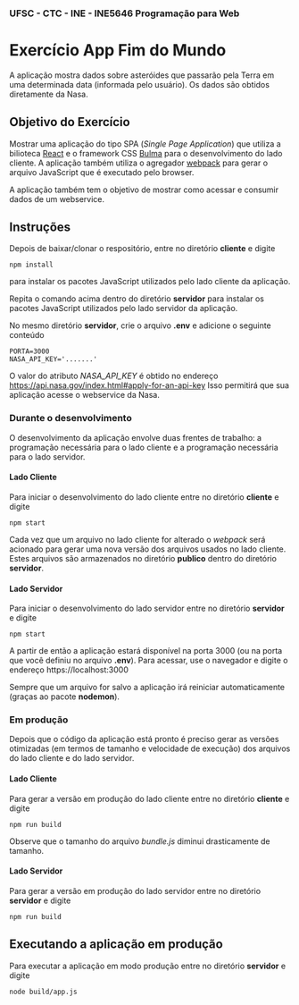 ### UFSC - CTC - INE - INE5646 Programação para Web

# Exercício App Fim do Mundo 

A aplicação mostra dados sobre asteróides que passarão pela Terra em uma determinada data (informada pelo usuário). Os dados são obtidos diretamente da Nasa.


## Objetivo do Exercício
Mostrar uma aplicação do tipo SPA (*Single Page Application*) que utiliza a bilioteca [React](https://reactjs.org/) e o framework CSS [Bulma](https://bulma.io/) para o desenvolvimento do lado cliente. A aplicação também utiliza o agregador [webpack](https://webpack.js.org/) para gerar o arquivo JavaScript que é executado pelo browser. 

A aplicação também tem o objetivo de mostrar como acessar e consumir dados de um webservice.

## Instruções
Depois de baixar/clonar o respositório, entre no diretório **cliente** e digite

`npm install`

para instalar os pacotes JavaScript utilizados pelo lado cliente da aplicação.

Repita o comando acima dentro do diretório **servidor** para instalar os pacotes JavaScript utilizados pelo lado servidor da aplicação.

No mesmo diretório **servidor**,  crie o arquivo **.env** e adicione o seguinte conteúdo

```
PORTA=3000
NASA_API_KEY='.......'
```
O valor do atributo *NASA_API_KEY* é obtido no endereço https://api.nasa.gov/index.html#apply-for-an-api-key Isso permitirá que sua aplicação acesse o webservice da Nasa.

### Durante o desenvolvimento
O desenvolvimento da aplicação envolve duas frentes de trabalho: a programação necessária para o lado cliente e a programação necessária para o lado servidor.

#### Lado Cliente
Para iniciar o desenvolvimento do lado cliente entre no diretório **cliente** e digite

`npm start`

Cada vez que um arquivo no lado cliente for alterado o *webpack* será acionado para gerar uma nova versão dos arquivos usados no lado
cliente. Estes arquivos são armazenados no diretório **publico** dentro do diretório **servidor**.

#### Lado Servidor
Para iniciar o desenvolvimento do lado servidor entre no diretório **servidor** e digite

`npm start`

A partir de então a aplicação estará disponível na porta 3000 (ou na porta que você definiu no arquivo **.env**). Para acessar, use o navegador e digite o endereço https://localhost:3000 

Sempre que um arquivo for salvo a aplicação irá reiniciar automaticamente (graças ao pacote **nodemon**).


### Em produção

Depois que o código da aplicação está pronto é preciso gerar as versões otimizadas (em termos de tamanho e velocidade de execução) dos arquivos do lado cliente e do lado servidor.

#### Lado Cliente

Para gerar a versão em produção do lado cliente entre no diretório **cliente** e digite

`npm run build`

Observe que o tamanho do arquivo *bundle.js* diminui drasticamente de tamanho.

#### Lado Servidor

Para gerar a versão em produção do lado servidor entre no diretório **servidor** e digite

`npm run build`

## Executando a aplicação em produção
Para executar a aplicação em modo produção entre no diretório **servidor** e digite

`node build/app.js`
